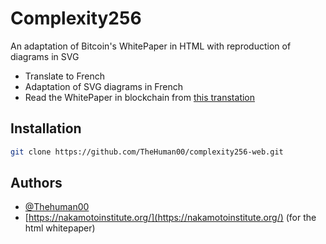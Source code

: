 # Complexity256
An adaptation of Bitcoin's WhitePaper in HTML with reproduction of diagrams in SVG

- Translate to French
- Adaptation of SVG diagrams in French
- Read the WhitePaper in blockchain from [this transtation](https://www.blockchain.com/explorer/transactions/btc/54e48e5f5c656b26c3bca14a8c95aa583d07ebe84dde3b7dd4a78f4e4186e713)

## Installation
```bash  
git clone https://github.com/TheHuman00/complexity256-web.git
```



## Authors

- [@Thehuman00](https://github.com/TheHuman00)
- [https://nakamotoinstitute.org/](https://nakamotoinstitute.org/) (for the html whitepaper)


